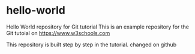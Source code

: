 # hello-world
Hello World repository for Git tutorial
This is an example repository for the Git tutoial on https://www.w3schools.com

This repository is built step by step in the tutorial.
changed on github
